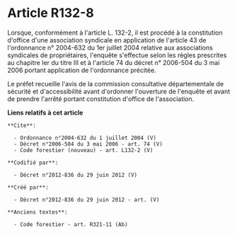 # Article R132-8

Lorsque, conformément à l'article L. 132-2, il est procédé à la constitution d'office d'une association syndicale en
application de l'article 43 de l'ordonnance n° 2004-632 du 1er juillet 2004 relative aux associations syndicales de
propriétaires, l'enquête s'effectue selon les règles prescrites au chapitre Ier du titre III et à l'article 74 du décret n°
2006-504 du 3 mai 2006 portant application de l'ordonnance précitée.

Le préfet recueille l'avis de la commission consultative départementale de sécurité et d'accessibilité avant d'ordonner
l'ouverture de l'enquête et avant de prendre l'arrêté portant constitution d'office de l'association.

**Liens relatifs à cet article**

	**Cite**:

	  - Ordonnance n°2004-632 du 1 juillet 2004 (V)
	  - Décret n°2006-504 du 3 mai 2006 - art. 74 (V)
	  - Code forestier (nouveau) - art. L132-2 (V)

	**Codifié par**:

	  - Décret n°2012-836 du 29 juin 2012 (V)

	**Créé par**:

	  - Décret n°2012-836 du 29 juin 2012 - art. (V)

	**Anciens textes**:

	  - Code forestier - art. R321-11 (Ab)
